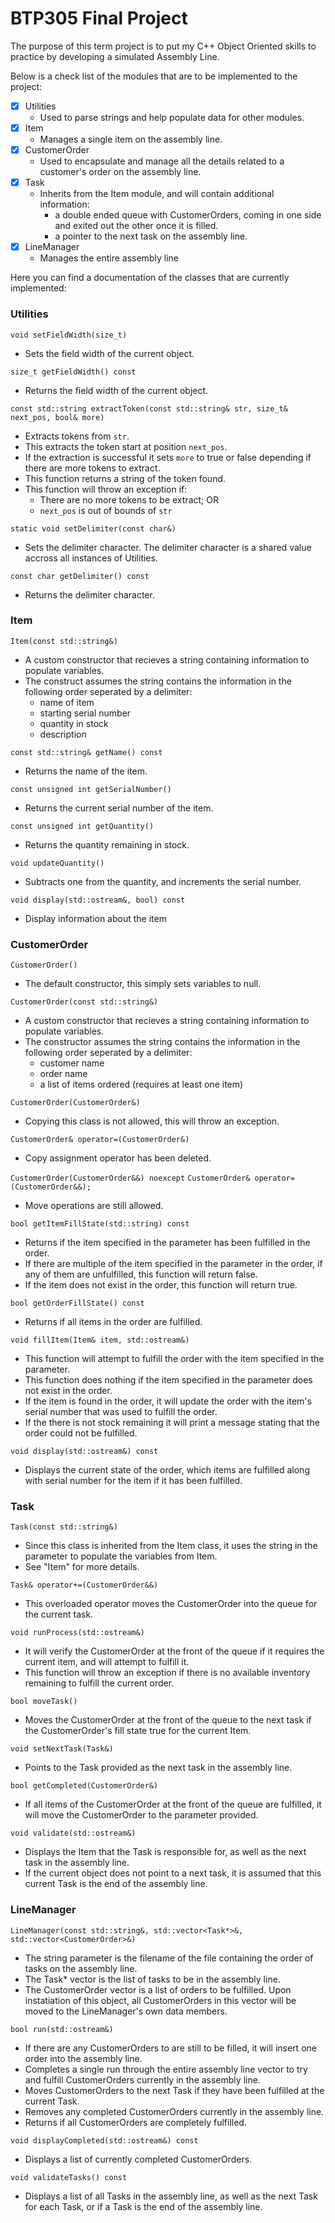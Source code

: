 # BTP305 Final Project

The purpose of this term project is to put my C++ Object Oriented skills to practice by developing a simulated Assembly Line.

Below is a check list of the modules that are to be implemented to the project:
- [x] Utilities
    - Used to parse strings and help populate data for other modules.
- [x] Item
    - Manages a single item on the assembly line.
- [x] CustomerOrder
    - Used to encapsulate and manage all the details related to a customer's order on the assembly line.
- [x] Task
    - Inherits from the Item module, and will contain additional information:
        - a double ended queue with CustomerOrders, coming in one side and exited out the other once it is filled.
        - a pointer to the next task on the assembly line.
- [x] LineManager
    - Manages the entire assembly line

Here you can find a documentation of the classes that are currently implemented:

### Utilities
`void setFieldWidth(size_t)`  
   - Sets the field width of the current object.


`size_t getFieldWidth() const`  
   - Returns the field width of the current object.


`const std::string extractToken(const std::string& str, size_t& next_pos, bool& more)`  
   - Extracts tokens from `str`.  
   - This extracts the token start at position `next_pos`.  
   - If the extraction is successful it sets `more` to true or false depending if there are more tokens to extract.  
   - This function returns a string of the token found.  
   - This function will throw an exception if:  
        - There are no more tokens to be extract; OR 
        - `next_pos` is out of bounds of `str`


`static void setDelimiter(const char&)`  
   - Sets the delimiter character. The delimiter character is a shared value accross all instances of Utilities.


`const char getDelimiter() const`  
   - Returns the delimiter character.

### Item
`Item(const std::string&)`
   - A custom constructor that recieves a string containing information to populate variables.
   - The construct assumes the string contains the information in the following order seperated by a delimiter:
      - name of item
      - starting serial number
      - quantity in stock
      - description

`const std::string& getName() const`
   - Returns the name of the item.

`const unsigned int getSerialNumber()`
   - Returns the current serial number of the item.

`const unsigned int getQuantity()`
   - Returns the quantity remaining in stock.

`void updateQuantity()`
   - Subtracts one from the quantity, and increments the serial number.

`void display(std::ostream&, bool) const`
   - Display information about the item

### CustomerOrder
`CustomerOrder()`
   - The default constructor, this simply sets variables to null.

`CustomerOrder(const std::string&)`
   - A custom constructor that recieves a string containing information to populate variables.
   - The constructor assumes the string contains the information in the following order seperated by a delimiter:
      - customer name
      - order name
      - a list of items ordered (requires at least one item)

`CustomerOrder(CustomerOrder&)`
   - Copying this class is not allowed, this will throw an exception.

`CustomerOrder& operator=(CustomerOrder&)`
   - Copy assignment operator has been deleted.

`CustomerOrder(CustomerOrder&&) noexcept`
`CustomerOrder& operator=(CustomerOrder&&);`
   - Move operations are still allowed.

`bool getItemFillState(std::string) const`
   - Returns if the item specified in the parameter has been fulfilled in the order.
   - If there are multiple of the item specified in the parameter in the order, if any of them are unfulfilled, this function will return false.
   - If the item does not exist in the order, this function will return true.

`bool getOrderFillState() const`
   - Returns if all items in the order are fulfilled.

`void fillItem(Item& item, std::ostream&)`
   - This function will attempt to fulfill the order with the item specified in the parameter.
   - This function does nothing if the item specified in the parameter does not exist in the order.
   - If the item is found in the order, it will update the order with the item's serial number that was used to fulfill the order.
   - If the there is not stock remaining it will print a message stating that the order could not be fulfilled.

`void display(std::ostream&) const`
   - Displays the current state of the order, which items are fulfilled along with serial number for the item if it has been fulfilled.

### Task
`Task(const std::string&)`
   - Since this class is inherited from the Item class, it uses the string in the parameter to populate the variables from Item.
   - See "Item" for more details.

`Task& operator+=(CustomerOrder&&)`
   - This overloaded operator moves the CustomerOrder into the queue for the current task.

`void runProcess(std::ostream&)`
   - It will verify the CustomerOrder at the front of the queue if it requires the current item, and will attempt to fulfill it. 
   - This function will throw an exception if there is no available inventory remaining to fulfill the current order. 

`bool moveTask()`
   - Moves the CustomerOrder at the front of the queue to the next task if the CustomerOrder's fill state true for the current Item.

`void setNextTask(Task&)`
   - Points to the Task provided as the next task in the assembly line. 

`bool getCompleted(CustomerOrder&)`
   - If all items of the CustomerOrder at the front of the queue are fulfilled, it will move the CustomerOrder to the parameter provided.

`void validate(std::ostream&)`
   - Displays the Item that the Task is responsible for, as well as the next task in the assembly line.
   - If the current object does not point to a next task, it is assumed that this current Task is the end of the assembly line.

### LineManager
`LineManager(const std::string&, std::vector<Task*>&, std::vector<CustomerOrder>&)`
   - The string parameter is the filename of the file containing the order of tasks on the assembly line.
   - The Task* vector is the list of tasks to be in the assembly line.
   - The CustomerOrder vector is a list of orders to be fulfilled. Upon instatiation of this object, all CustomerOrders in this vector will be moved to the LineManager's own data members. 

`bool run(std::ostream&)`
   - If there are any CustomerOrders to are still to be filled, it will insert one order into the assembly line.
   - Completes a single run through the entire assembly line vector to try and fulfill CustomerOrders currently in the assembly line.
   - Moves CustomerOrders to the next Task if they have been fulfilled at the current Task.
   - Removes any completed CustomerOrders currently in the assembly line.
   - Returns if all CustomerOrders are completely fulfilled.

`void displayCompleted(std::ostream&) const`
   - Displays a list of currently completed CustomerOrders.

`void validateTasks() const`
   - Displays a list of all Tasks in the assembly line, as well as the next Task for each Task, or if a Task is the end of the assembly line.
